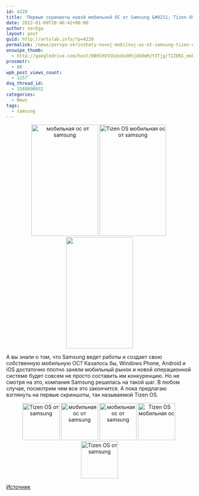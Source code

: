 ```yaml
---
id: 4220
title: 'Первые скриншоты новой мобильной ОС от Samsung &#8211; Tizen OS'
date: 2012-01-09T20:46:42+00:00
author: serEga
layout: post
guid: http://artslab.info/?p=4220
permalink: /news/pervye-skrinshoty-novoj-mobilnoj-os-ot-samsung-tizen-os/
onswipe_thumb:
  - http://googledrive.com/host/0B9lHVSSSdxdxd0hjdUdmRzY3Tjg/TIZEN1_mobile_os.png
prosmotr:
  - 88
wpb_post_views_count:
  - 1257
dsq_thread_id:
  - 1588090032
categories:
  - News
tags:
  - samsung
---
```

<center>
  <a href="http://googledrive.com/host/0B9lHVSSSdxdxd0hjdUdmRzY3Tjg/TIZEN1_mobile_os.png"><img src="http://googledrive.com/host/0B9lHVSSSdxdxd0hjdUdmRzY3Tjg/TIZEN1_mobile_os-180x300.png" alt="мобильная ос от samsung" title="TIZEN1_mobile_os" width="180" height="300" class="alignnone size-medium wp-image-4228" /></a>&nbsp;<a href="http://googledrive.com/host/0B9lHVSSSdxdxd0hjdUdmRzY3Tjg/TIZEN4_mobile_os.png"><img src="http://googledrive.com/host/0B9lHVSSSdxdxd0hjdUdmRzY3Tjg/TIZEN4_mobile_os-180x300.png" alt="Tizen OS мобильная ос от samsung" title="TIZEN4_mobile_os" width="180" height="300" class="alignnone size-medium wp-image-4227" srcset="http://googledrive.com/host/0B9lHVSSSdxdxd0hjdUdmRzY3Tjg/TIZEN4_mobile_os-180x300.png 180w, http://googledrive.com/host/0B9lHVSSSdxdxd0hjdUdmRzY3Tjg/TIZEN4_mobile_os.png 480w" sizes="(max-width: 180px) 100vw, 180px" /></a>&nbsp;<a href="http://googledrive.com/host/0B9lHVSSSdxdxd0hjdUdmRzY3Tjg/TIZEN2_mobile_os.png"><img src="http://googledrive.com/host/0B9lHVSSSdxdxd0hjdUdmRzY3Tjg/TIZEN2_mobile_os-180x300.png" alt="" title="TIZEN2_mobile_os" width="180" height="300" class="alignnone size-medium wp-image-4226" srcset="http://googledrive.com/host/0B9lHVSSSdxdxd0hjdUdmRzY3Tjg/TIZEN2_mobile_os-180x300.png 180w, http://googledrive.com/host/0B9lHVSSSdxdxd0hjdUdmRzY3Tjg/TIZEN2_mobile_os.png 480w" sizes="(max-width: 180px) 100vw, 180px" /></a>
</center>

А вы знали о том, что Samsung ведет работы и создает свою собственную мобильную ОС? Казалось бы, Windows Phone, Android и iOS достаточно плотно заняли мобильный рынок и новой операционной системе будет совсем не просто составить им конкуренцию. Но не смотря на это, компания Samsung решилась на такой шаг. В любом случае, посмотрим чем все это закончится. А пока предлагаю взглянуть на первые скриншоты, так называемой Tizen OS.

<center>
  <a href="http://googledrive.com/host/0B9lHVSSSdxdxd0hjdUdmRzY3Tjg/TIZEN7_mobile_os.png"><img src="http://googledrive.com/host/0B9lHVSSSdxdxd0hjdUdmRzY3Tjg/TIZEN7_mobile_os-100x100.png" alt="Tizen OS от samsung" title="TIZEN7_mobile_os" width="100" height="100" class="alignnone size-medium wp-image-4225" /></a>&nbsp;<a href="http://googledrive.com/host/0B9lHVSSSdxdxd0hjdUdmRzY3Tjg/TIZEN5_os_for_mobile.png"><img src="http://googledrive.com/host/0B9lHVSSSdxdxd0hjdUdmRzY3Tjg/TIZEN5_os_for_mobile-100x100.png" alt="мобильная ос от samsung" title="TIZEN5_os_for_mobile" width="100" height="100" class="alignnone size-medium wp-image-4224" /></a>&nbsp;<a href="http://googledrive.com/host/0B9lHVSSSdxdxd0hjdUdmRzY3Tjg/TIZEN8_samsung_os.png"><img src="http://googledrive.com/host/0B9lHVSSSdxdxd0hjdUdmRzY3Tjg/TIZEN8_samsung_os-100x100.png" alt="мобильная ос от samsung" title="TIZEN8_samsung_os" width="100" height="100" class="alignnone size-medium wp-image-4223" /></a>&nbsp;<a href="http://googledrive.com/host/0B9lHVSSSdxdxd0hjdUdmRzY3Tjg/TIZEN9_os_mobile.png"><img src="http://googledrive.com/host/0B9lHVSSSdxdxd0hjdUdmRzY3Tjg/TIZEN9_os_mobile-100x100.png" alt="Tizen OS мобильная ос" title="TIZEN9_os_mobile" width="100" height="100" class="alignnone size-medium wp-image-4221" /></a>&nbsp;<a href="http://googledrive.com/host/0B9lHVSSSdxdxd0hjdUdmRzY3Tjg/TIZEN10_samsung_os.png"><img src="http://googledrive.com/host/0B9lHVSSSdxdxd0hjdUdmRzY3Tjg/TIZEN10_samsung_os-100x100.png" alt="Tizen OS от samsung" title="TIZEN10_samsung_os" width="100" height="100" class="alignnone size-thumbnail wp-image-4222" /></a>
</center>

[Источник](http://www.sammobile.com/2012/01/08/exclusive-first-pictures-of-tizen-os-and-the-first-phone-will-be-the-samsung-i9500/)